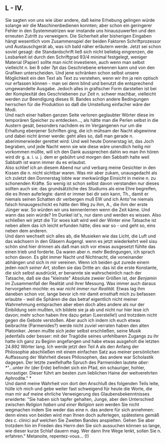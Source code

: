## L - IV.
 Sie sagten von uns wie über andere, daß keine Erhebung gelingen würde solange wir die Maschinenbedienen konnten; aber schon ein geringerer Fehler in den Systemmatrizen war imstande uns hinauszuwerfen und den erneuten Zutritt zu verweigern. Die Sicherheit aller bisherigen Eingaben hängt wesentlich vom Zusammenspiel der beiden Faktoren Schriftprozessor und Austauschgerät ab, was ich bald näher erläutern werde. Jetzt sei schon soviel gesagt: die Standardschrift ließ sich nicht beliebig eingrenzen, die Lesbarkeit ist durch den Schriftgrad 93/4 minimal festgelegt, weniger Material (Papier) sollte man nicht investieren, auch wenn man selbst vielleicht n. bei 8 oder 7pt das Geschriebene erkennen kann und von den Grafiken unterscheiden. Und jene schränken schon selbst unsere Möglichkeit ein den Text als Text zu verstehen, wenn wir ihn ja rein optisch nur erfassen können - man sei denn blind und benutzt die entsprechend umgewandelte Ausgabe. Jedoch alles in grafischer Form darstellen ist bei der Komplexität des Geschriebenen zur Zeit n. schwer machbar, vielleicht werden zur Beendigung dieses III. Bandes schon andere Bedingungen herrschen für die Produktion so daß die Umstellung einfacher wäre der Modi.   
 Und nach einer halben ganzen Seite verloren geglaubter Wörter diese im temporären Speicher zu entdecken..., als hätte man die Perlen selbst in die Austern gesät, besonders nachdem es im Vergangenen nur um die Erhaltung ebenjener Schriften ging, die ich mühsam der Nacht abgewinne und dabei nicht ärmer werde: geht alles so, daß man gerade n. aberimmerwieder gerettet wird: Und weil heute Donnerstag ist, das Joch begraben, und jede Nacht wenn sie wie diese wäre unendlich heilig mir vorkommen müßte, will ich den Dank aussprechen dahin wo man ihn hören wird dir g. a. i. u. j. dem er gebührt und morgen den Sabbath halte weil Sabbath ist wann immer du es erlaubst.   
Also schlief ich an diesem Abend nur und verbarg meine Gesichter in den Kissen die n. nicht sichtbar waren. Was mir aber zukam, unausgedacht als ich zuletzt den Donnerstag lobte war merkwürdige Einsicht in meine n. zu schonenden Kräfte. So wenig ist schon selbst davon verstanden nur dieses sollten auch sie: das grundsätzliche des Studiums als eine Ehre begreifen, die es Ihnen auferlegte: damit er immer bei dir sein kann, Th., damit er niemals seinen Schatten dir verbergen muß EW und ich Anto&quot;ne niemals falsch hinausgeschickt es hätte den Weg zu ihm, A., die ihm der erste Jünger war. So würden wir uns kennenlernen wenn die Zeit käme. Und wann das sein würde? Im Dunkel ist&#39;s, nur dann und werden es wissen. Also schließen wir jetzt die Tür woes kalt wird weil der Winter eine Tatsache ist neben allem das ich leicht erfunden hätte; dies war so - und geht so, eins neben dem anderen.   
 Und dann wechselt sich alles ab, die Musieken wie das Licht, die Luft und das wächsern in den Gläsern Augengl. wenn es jetzt wiederkehrt weil sisu schön sind hier drinnen als daß man sich vor etwas ausgesetzt fühlte das einen trieb und forderte. Da waren aber n. mehr Bedingungen, ich sprach schon davon. Es gibt immer Nacht und Nichtnacht, die voneinander abhängen und sich in mir vereinen. Wenn ich beiden gut zurede einem jeden *nach seiner Art,* stoßen sie das Dritte an: das ist die erste Konstante, die sich selbst ausdrückt, er benannte sie wahrscheinlich nach der Tatsache, daß sie das &quot;kleinste&quot; Absolute zweier Größen ist, der *Benjamin* im Zusammenfall der Realität und ihrer Messung. Was immer auch daraus hervorgehen mochte: es war *nicht immer nur Realität.* Etwas lag ihm daneben schon vor, lange bevor ich mir damit ernsthaft mich zu befassen erlaubte - weil die Sphären die das betraf eigentlich nicht meiner Wahrnehmung entsprachen aber eben doch alles andere als nur der Einbildung sein mußten, ich bildete sie ja ab und nicht nur hier lese ich davon; mehr schon haben ihre dazu getan (Leerstelle!) und trotzdem nicht gegen die Gebote verstoßen. Aber auch ich indem ich euch etwas beibrachte (Parmenides?) werde nicht zuviel verraten haben den alten Platoniker. Jenen mußte sich jeder selbst erschließen, seine Musik jedenfalls oder besser: mit der Tragödie seines unfehlbaren Zugangs zu ihr hatte ich ganz zu Beginn angefangen und habe etwas ausgeholt die letzten 24.892 Wörter lang. Ich werde jetzt den Teil A als den Anfang der Philosophie abschließen mit einem einfachen Satz aus meiner persönlichen Auffassung der Wahrheit dieses Philosophen, das andere war Scholastik dagegen. Der letzte zweifelhafte Spruch des Parmeniden lautete *aber:*    
*&quot;...unter ihr (der Erde) befindet sich ein Pfad, ein schauriger, hohler, morastiger. Dieser führt am besten zum lieblichen Haine der weitverehrten Aphrodite.&quot; *   
Und damit meine Wahrheit von dort den Anschluß des folgenden Teils leite, hülle ich mich und gebe weiter fast schweigend für heute die Worte, die man mir auf meine ehrliche Verweigerung des Glaubensbekenntnisses erwiderte: &quot;Sie haben sich tapfer gehalten, Junge, aber den Unterschied zwischen *Religion haben *und* einer Religion sein* werden Sie nicht wegmachen indem Sie weder das eine n. das andere für sich annehmen: denn eines von beiden wird man Ihnen doch auferlegen, spätestens gemäß des c. clinici auf welchen Sie Zweiten Bandes anspielten. Gehen Sie aber trotzdem hin im Frieden des Herrn den Sie sich aussuchen können so lange, wie dieser kurze Schlaf dauern mag. Wer dann Ihre Wege lenkt, sollen Sie n. erfahren.&quot; Metanoite, repentez-vous... (!)   
